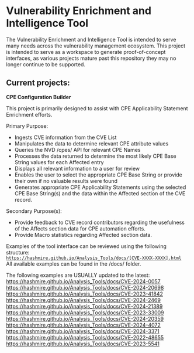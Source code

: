 # Vulnerability Enrichment and Intelligence Tool

The Vulnerability Enrichment and Intelligence Tool is intended to serve many needs across the vulnerability management ecosystem. This project is intended to serve as a workspace to generate proof-of-concept interfaces, as various projects mature past this repository they may no longer continue to be supported. 

## Current projects:

**CPE Configuration Builder**

This project is primarily designed to assist with CPE Applicability Statement Enrichment efforts. 

Primary Purpose:
- Ingests CVE information from the CVE List
- Manipulates the data to determine relevant CPE attribute values
- Queries the NVD /cpes/ API for relevant CPE Names
- Processes the data returned to determine the most likely CPE Base String values for each Affected entry
- Displays all relevant information to a user for review
- Enables the user to select the appropriate CPE Base String or provide their own if no valuable results were found
- Generates appropriate CPE Applicability Statements using the selected CPE Base String(s) and the data within the Affected section of the CVE record.

Secondary Purpose(s):
- Provide feedback to CVE record contributors regarding the usefulness of the Affects section data for CPE automation efforts.
- Provide Macro statistics regarding Affected section data.

Examples of the tool interface can be reviewed using the following structure:  
<code>https://hashmire.github.io/Analysis_Tools/docs/[CVE-XXXX-XXXX].html</code>  
All available examples can be found in the /docs/ folder.  

The following examples are USUALLY updated to the latest:  
https://hashmire.github.io/Analysis_Tools/docs/CVE-2024-0057  
https://hashmire.github.io/Analysis_Tools/docs/CVE-2024-20698  
https://hashmire.github.io/Analysis_Tools/docs/CVE-2023-41842  
https://hashmire.github.io/Analysis_Tools/docs/CVE-2024-2469  
https://hashmire.github.io/Analysis_Tools/docs/CVE-2024-21389  
https://hashmire.github.io/Analysis_Tools/docs/CVE-2023-33009  
https://hashmire.github.io/Analysis_Tools/docs/CVE-2024-20359  
https://hashmire.github.io/Analysis_Tools/docs/CVE-2024-4072  
https://hashmire.github.io/Analysis_Tools/docs/CVE-2024-3371  
https://hashmire.github.io/Analysis_Tools/docs/CVE-2022-48655  
https://hashmire.github.io/Analysis_Tools/docs/CVE-2023-5541
